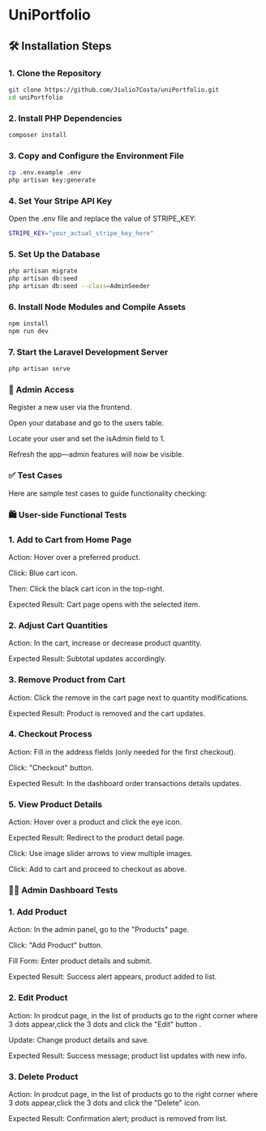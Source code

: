 # UniPortfolio

## 🛠 Installation Steps

### **1. Clone the Repository**
   ```sh
   git clone https://github.com/Jiulio7Costa/uniPortfolio.git
   cd uniPortfolio
```
   
### **2. Install PHP Dependencies**
```sh
composer install
```

### **3. Copy and Configure the Environment File**
```sh
cp .env.example .env
php artisan key:generate
```

### **4. Set Your Stripe API Key**
Open the .env file and replace the value of STRIPE_KEY:
```sh
STRIPE_KEY="your_actual_stripe_key_here"
```

### **5. Set Up the Database**
```sh
php artisan migrate
php artisan db:seed
php artisan db:seed --class=AdminSeeder
```

### **6. Install Node Modules and Compile Assets**
```sh
npm install
npm run dev
```

### **7. Start the Laravel Development Server**
```sh
php artisan serve
```

### **🔐 Admin Access**
Register a new user via the frontend.

Open your database and go to the users table.

Locate your user and set the isAdmin field to 1.

Refresh the app—admin features will now be visible.

### ✅ Test Cases
Here are sample test cases to guide functionality checking:

### **🛍️ User-side Functional Tests**

### **1. Add to Cart from Home Page**
Action: Hover over a preferred product.

Click: Blue cart icon.

Then: Click the black cart icon in the top-right.

Expected Result: Cart page opens with the selected item.

### **2. Adjust Cart Quantities**
Action: In the cart, increase or decrease product quantity.

Expected Result: Subtotal updates accordingly.

### **3. Remove Product from Cart**
Action: Click the remove in the cart page next to quantity modifications.

Expected Result: Product is removed and the cart updates.

### **4. Checkout Process**
Action: Fill in the address fields (only needed for the first checkout).

Click: "Checkout" button.

Expected Result: In the dashboard order transactions details updates.

### **5. View Product Details**
Action: Hover over a product and click the eye icon.

Expected Result: Redirect to the product detail page.

Click: Use image slider arrows to view multiple images.

Click: Add to cart and proceed to checkout as above.

### **🧑‍💼 Admin Dashboard Tests**

### **1. Add Product**
Action: In the admin panel, go to the "Products" page.

Click: "Add Product" button.

Fill Form: Enter product details and submit.

Expected Result: Success alert appears, product added to list.

### **2. Edit Product**
Action: In prodcut page, in the list of products go to the right corner where 3 dots appear,click the 3 dots and click the "Edit" button .

Update: Change product details and save.

Expected Result: Success message; product list updates with new info.

### **3. Delete Product**
Action: In prodcut page, in the list of products go to the right corner where 3 dots appear,click the 3 dots and click the "Delete" icon.

Expected Result: Confirmation alert; product is removed from list.

